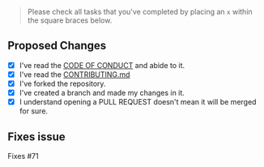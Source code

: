 > Please check all tasks that you've completed by placing an `x` within the square braces below.

## Proposed Changes
- [x] I've read the [CODE OF CONDUCT](https://github.com/my-first-pr/hacktoberfest-2018/blob/master/CODE_OF_CONDUCT.md) and abide to it.
- [x] I've read the [CONTRIBUTING.md](https://github.com/my-first-pr/hacktoberfest-2018/blob/master/CONTRIBUTING.md)
- [x] I've forked the repository.
- [x] I've created a branch and made my changes in it.
- [x] I understand opening a PULL REQUEST doesn't mean it will be merged for sure.

## Fixes issue
Fixes #71
